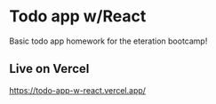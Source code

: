 # Todo app w/React

Basic todo app homework for the eteration bootcamp!

## Live on Vercel

https://todo-app-w-react.vercel.app/